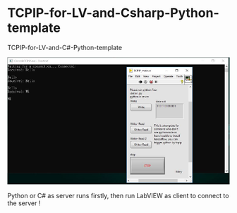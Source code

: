 # TCPIP-for-LV-and-Csharp-Python-template
TCPIP-for-LV-and-C#-Python-template

![alt text](https://github.com/ricky10116/TCPIP-for-LV-and-Csharp-Python-template/blob/master/Capture.JPG?raw=true)

Python or C# as server runs firstly, then run LabVIEW as client to connect to the server !
